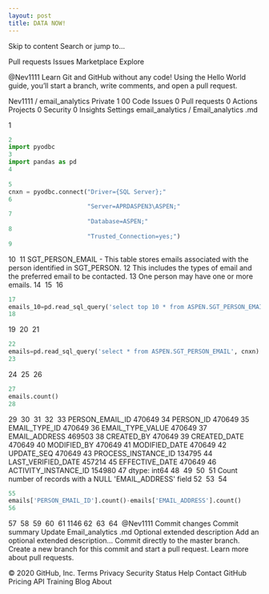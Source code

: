 ```yaml
---
layout: post
title: DATA NOW!
---
```


Skip to content
Search or jump to…

Pull requests
Issues
Marketplace
Explore
 
@Nev1111 
Learn Git and GitHub without any code!
Using the Hello World guide, you’ll start a branch, write comments, and open a pull request.


Nev1111
/
email_analytics
Private
1
00
 Code
 Issues 0
 Pull requests 0 Actions
 Projects 0
 Security 0
 Insights
 Settings
email_analytics
/
Email_analytics .md
 

1
```python
2
import pyodbc
3
import pandas as pd
4
​
5
cnxn = pyodbc.connect("Driver={SQL Server};"
6
                      "Server=APRDASPEN3\ASPEN;"
7
                      "Database=ASPEN;"
8
                      "Trusted_Connection=yes;")
9
```
10
​
11
SGT_PERSON_EMAIL - This table stores emails associated with the person identified in SGT_PERSON. 
12
This includes the types of email and the preferred email to be contacted. 
13
One person may have one or more emails. 
14
​
15
​
16
```python
17
emails_10=pd.read_sql_query('select top 10 * from ASPEN.SGT_PERSON_EMAIL', cnxn)
18
```
19
​
20
​
21
```python
22
emails=pd.read_sql_query('select * from ASPEN.SGT_PERSON_EMAIL', cnxn)
23
```
24
​
25
​
26
```python
27
emails.count()
28
```
29
​
30
​
31
​
32
​
33
    PERSON_EMAIL_ID         470649
34
    PERSON_ID               470649
35
    EMAIL_TYPE_ID           470649
36
    EMAIL_TYPE_VALUE        470649
37
    EMAIL_ADDRESS           469503
38
    CREATED_BY              470649
39
    CREATED_DATE            470649
40
    MODIFIED_BY             470649
41
    MODIFIED_DATE           470649
42
    UPDATE_SEQ              470649
43
    PROCESS_INSTANCE_ID     134795
44
    LAST_VERIFIED_DATE      457214
45
    EFFECTIVE_DATE          470649
46
    ACTIVITY_INSTANCE_ID    154980
47
    dtype: int64
48
​
49
​
50
​
51
Count number of records with a  NULL 'EMAIL_ADDRESS' field
52
​
53
​
54
```python
55
emails['PERSON_EMAIL_ID'].count()-emails['EMAIL_ADDRESS'].count()
56
```
57
​
58
​
59
​
60
​
61
    1146
62
​
63
​
64
​
@Nev1111
Commit changes
Commit summary
Update Email_analytics .md
Optional extended description
Add an optional extended description…
 Commit directly to the master branch.
 Create a new branch for this commit and start a pull request. Learn more about pull requests.
 
© 2020 GitHub, Inc.
Terms
Privacy
Security
Status
Help
Contact GitHub
Pricing
API
Training
Blog
About
